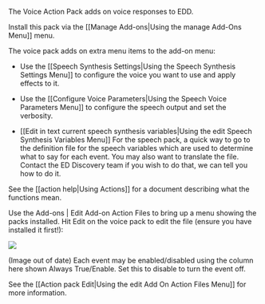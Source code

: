 The Voice Action Pack adds on voice responses to EDD.

Install this pack via the [[Manage Add-ons|Using the manage Add-Ons Menu]] menu.

The voice pack adds on extra menu items to the add-on menu:

* Use the [[Speech Synthesis Settings|Using the Speech Synthesis Settings Menu]] to configure the voice you want to use and apply effects to it.

* Use the [[Configure Voice Parameters|Using the Speech Voice Parameters Menu]] to configure the speech output and set the verbosity.

* [[Edit in text current speech synthesis variables|Using the edit Speech Synthesis Variables Menu]] For the speech pack, a quick way to go to the definition file for the speech variables which are used to determine what to say for each event. You may also want to translate the file.  Contact the ED Discovery team if you wish to do that, we can tell you how to do it.

See the [[action help|Using Actions]] for a document describing what the functions mean.

Use the Add-ons | Edit Add-on Action Files to bring up a menu showing the packs installed.  Hit Edit on the voice pack to edit the file (ensure you have installed it first!):

![](https://i.imgur.com/i9tOaEf.png)

(Image out of date) Each event may be enabled/disabled using the column here shown Always True/Enable.  Set this to disable to turn the event off.

See the [[Action pack Edit|Using the edit Add On Action Files Menu]] for more information.


